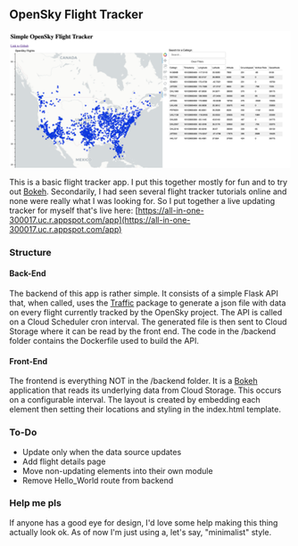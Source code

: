 ## OpenSky Flight Tracker

![Screenshot](/static/tracker.jpg)

This is a basic flight tracker app. I put this together mostly for fun and to try out [Bokeh](https://docs.bokeh.org/en/latest/index.html). Secondarily, I had seen several flight tracker tutorials online and none were really what I was looking for. So I put together a live updating tracker for myself that's live here: [https://all-in-one-300017.uc.r.appspot.com/app](https://all-in-one-300017.uc.r.appspot.com/app)

### Structure

#### Back-End
The backend of this app is rather simple. It consists of a simple Flask API that, when called, uses the [Traffic](https://traffic-viz.github.io/index.html) package to generate a json file with data on every flight currently tracked by the OpenSky project. The API is called on a Cloud Scheduler cron interval. The generated file is then sent to Cloud Storage where it can be read by the front end. The code in the /backend folder contains the Dockerfile used to build the API.

#### Front-End
The frontend is everything NOT in the /backend folder. It is a [Bokeh](https://docs.bokeh.org/en/latest/index.html) application that reads its underlying data from Cloud Storage. This occurs on a configurable interval. The layout is created by embedding each element then setting their locations and styling in the index.html template.

### To-Do
- Update only when the data source updates
- Add flight details page
- Move non-updating elements into their own module
- Remove Hello_World route from backend

### Help me pls
If anyone has a good eye for design, I'd love some help making this thing actually look ok. As of now I'm just using a, let's say, "minimalist" style.